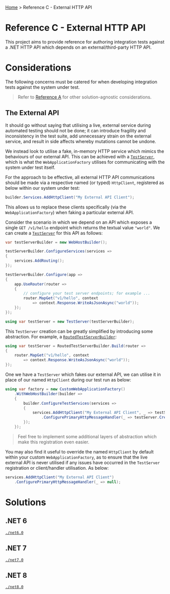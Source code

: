 [Home](/) > Reference C - External HTTP API

# Reference C - External HTTP API

This project aims to provide reference for authoring integration tests against a .NET HTTP API which depends on an external/third-party HTTP API.

# Considerations

The following concerns must be catered for when developing integration tests against the system under test.

> Refer to [Reference A](<../Reference A - No external dependencies>) for other solution-agnostic considerations.

## The External API

It should go without saying that utilising a live, external service during automated testing should not be done; it can introduce fragility and inconsistency in the test suite, add unnecessary strain on the external service, and result in side affects whereby mutations cannot be undone.

We instead look to utilise a fake, in-memory HTTP service which mimics the behaviours of our external API. This can be achieved with a [`TestServer`](https://learn.microsoft.com/en-au/dotnet/api/microsoft.aspnetcore.testhost.testserver?view=aspnetcore-6.0), which is what the `WebApplicationFactory` utilises for communicating with the system under test itself.

For the approach to be effective, all external HTTP API communications should be made via a respective named (or typed) `HttpClient`, registered as below within our system under test:

``` csharp
builder.Services.AddHttpClient("My External API Client");
```

This allows us to replace these clients specifically (via the `WebApplicationFactory`) when faking a particular external API.

Consider the scenario in which we depend on an API which exposes a single `GET /v1/hello` endpoint which returns the textual value `"world"`. We can create a [`TestServer`](https://learn.microsoft.com/en-au/dotnet/api/microsoft.aspnetcore.testhost.testserver?view=aspnetcore-6.0) for this API as follows:

``` csharp
var testServerBuilder = new WebHostBuilder();

testServerBuilder.ConfigureServices(services =>
{
    services.AddRouting();
});

testServerBuilder.Configure(app =>
{
    app.UseRouter(router =>
    {
        // configure your test server endpoints; for example ...
        router.MapGet("v1/hello", context
            => context.Response.WriteAsJsonAsync("world"));
    });
});

using var testServer = new TestServer(testServerBuilder);
```

This `TestServer` creation can be greatly simplified by introducing some abstraction. For example, a [`RoutedTestServerBuilder`](./net6.0/Example.Api.Tests/RoutedTestServerBuilder.cs):

``` csharp
using var testServer = RoutedTestServerBuilder.Build(router =>
{
    router.MapGet("v1/hello", context
        => context.Response.WriteAsJsonAsync("world"));
});
```

One we have a `TestServer` which fakes our external API, we can utilise it in place of our named `HttpClient` during our test run as below:

``` csharp
using var factory = new CustomWebApplicationFactory()
    .WithWebHostBuilder(builder =>
    {
        builder.ConfigureTestServices(services =>
        {
            services.AddHttpClient("My External API Client", _ => testServer.CreateClient())
                .ConfigurePrimaryHttpMessageHandler(_ => testServer.CreateHandler());
        });
    });
```

> Feel free to implement some additional layers of abstraction which make this registration even easier.

You may also find it useful to override the named `HttpClient` by default within your custom `WebApplicationFactory`, as to ensure that the live external API is never utilised if any issues have occurred in the `TestServer` registration or client/handler utilisation. As below:

``` csharp
services.AddHttpClient("My External API Client")
    .ConfigurePrimaryHttpMessageHandler(_ => null);
```

# Solutions

## .NET 6

[`./net6.0`](./net6.0)

## .NET 7

[`./net7.0`](./net7.0)

## .NET 8

[`./net8.0`](./net8.0)
